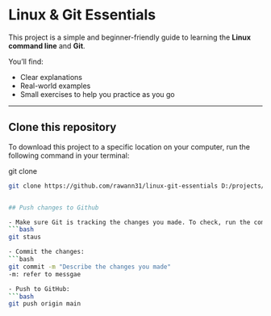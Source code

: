 # Linux & Git Essentials

This project is a simple and beginner-friendly guide to learning the **Linux command line** and **Git**.  


You’ll find:
- Clear explanations  
- Real-world examples  
- Small exercises to help you practice as you go  

---

## Clone this repository

To download this project to a specific location on your computer, run the following command in your terminal:

git clone <repo-url> <target-folder-path>
```bash
git clone https://github.com/rawann31/linux-git-essentials D:/projects/linux-git-essentials


## Push changes to Github

- Make sure Git is tracking the changes you made. To check, run the command below, you should see something like modified: README.md in the output.
```bash
git staus

- Commit the changes:
```bash
git commit -m "Describe the changes you made"
-m: refer to messgae

- Push to GitHub:
```bash
git push origin main